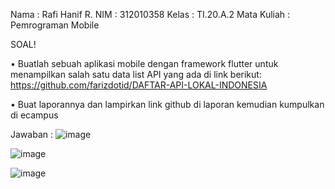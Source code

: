 Nama		: Rafi Hanif R.
NIM		: 312010358
Kelas		: TI.20.A.2 
Mata Kuliah	: Pemrograman Mobile 

SOAL! 

•	Buatlah sebuah aplikasi mobile dengan framework flutter untuk menampilkan salah satu data list API yang ada di link berikut: https://github.com/farizdotid/DAFTAR-API-LOKAL-INDONESIA 

•	Buat laporannya dan lampirkan link github di laporan kemudian kumpulkan di ecampus 

Jawaban :
![image](https://github.com/Rafi210902/UASPemrograman/assets/102600434/52392592-9c58-42f4-abfc-5513b4cbdc5b)


![image](https://github.com/Rafi210902/UASPemrograman/assets/102600434/1e87698d-9698-45ee-9315-0cc09d59e829)


![image](https://github.com/Rafi210902/UASPemrograman/assets/102600434/ac034f4e-f34f-46b8-a73c-f76fc27ceee4)





 

 



